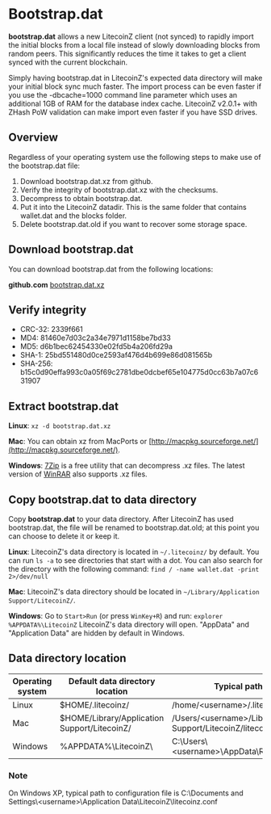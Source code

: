 # Bootstrap.dat


**bootstrap.dat** allows a new LitecoinZ client (not synced) to rapidly import the initial blocks from a local file instead of slowly downloading blocks from random peers. This significantly reduces the time it takes to get a client synced with the current blockchain.

Simply having bootstrap.dat in LitecoinZ's expected data directory will make your initial block sync much faster. The import process can be even faster if you use the -dbcache=1000 command line parameter which uses an additional 1GB of RAM for the database index cache. LitecoinZ v2.0.1+ with ZHash PoW validation can make import even faster if you have SSD drives.

## Overview
Regardless of your operating system use the following steps to make use of the bootstrap.dat file:

1. Download bootstrap.dat.xz from github.
2. Verify the integrity of bootstrap.dat.xz with the checksums.
3. Decompress to obtain bootstrap.dat.
4. Put it into the LitecoinZ datadir.  This is the same folder that contains wallet.dat and the blocks folder.
5. Delete bootstrap.dat.old if you want to recover some storage space.

## Download bootstrap.dat
You can download bootstrap.dat from the following locations:

**github.com**
[bootstrap.dat.xz](https://github.com/litecoinz-project/blockchain/releases/download/v0.0.1/bootstrap.dat.xz)

## Verify integrity
- CRC-32: 2339f661
- MD4: 81460e7d03c2a34e7971d1158be7bd33
- MD5: d6b1bec62454330e02fd5b4a206fd29a
- SHA-1: 25bd551480d0ce2593af476d4b699e86d081565b
- SHA-256: b15c0d90effa993c0a05f69c2781dbe0dcbef65e104775d0cc63b7a07c631907

## Extract bootstrap.dat
**Linux**: ```xz -d bootstrap.dat.xz```

**Mac**: You can obtain xz from MacPorts or [http://macpkg.sourceforge.net/](http://macpkg.sourceforge.net/).

**Windows**: [7Zip](http://www.7-zip.org/) is a free utility that can decompress .xz files. The latest version of [WinRAR](http://www.rarlabs.com/download.htm) also supports .xz files.

## Copy bootstrap.dat to data directory
Copy **bootstrap.dat** to your data directory. After LitecoinZ has used bootstrap.dat, the file will be renamed to bootstrap.dat.old; at this point you can choose to delete it or keep it.

**Linux**: LitecoinZ's data directory is located in ```~/.litecoinz/``` by default. You can run ```ls -a``` to see directories that start with a dot.
You can also search for the directory with the following command: ```find / -name wallet.dat -print 2>/dev/null```

**Mac**: LitecoinZ's data directory should be located in ```~/Library/Application Support/LitecoinZ/```.

**Windows**: Go to ```Start>Run``` (or press ```WinKey+R```) and run: ```explorer %APPDATA%\LitecoinZ```
LitecoinZ's data directory will open. "AppData" and "Application Data" are hidden by default in Windows.

## Data directory location
Operating system | Default data directory location | Typical path to configuration file
-----------------|---------------------------------|-----------------------------------
Linux | $HOME/.litecoinz/ | /home/\<username\>/.litecoinz/litecoinz.conf
Mac | $HOME/Library/Application Support/LitecoinZ/ | /Users/\<username\>/Library/Application Support/LitecoinZ/litecoinz.conf
Windows | %APPDATA%\\LitecoinZ\\ | C:\\Users\\\<username\>\\AppData\\Roaming\\LitecoinZ\\litecoinZ.conf

### Note
On Windows XP, typical path to configuration file is C:\\Documents and Settings\\\<username\>\\Application Data\\LitecoinZ\\litecoinz.conf

